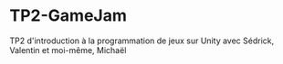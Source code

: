 # TP2-GameJam
TP2 d'introduction à la programmation de jeux sur Unity avec Sédrick, Valentin et moi-même, Michaël
